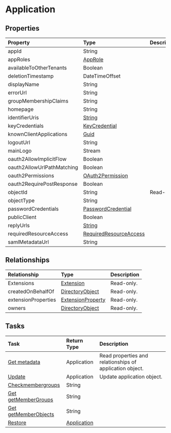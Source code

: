 # Application



## Properties
| Property	   | Type	|Description|
|:---------------|:--------|:----------|
|appId|String||
|appRoles|[AppRole](approle.md)||
|availableToOtherTenants|Boolean||
|deletionTimestamp|DateTimeOffset||
|displayName|String||
|errorUrl|String||
|groupMembershipClaims|String||
|homepage|String||
|identifierUris|[String](string.md)||
|keyCredentials|[KeyCredential](keycredential.md)||
|knownClientApplications|[Guid](guid.md)||
|logoutUrl|String||
|mainLogo|Stream||
|oauth2AllowImplicitFlow|Boolean||
|oauth2AllowUrlPathMatching|Boolean||
|oauth2Permissions|[OAuth2Permission](oauth2permission.md)||
|oauth2RequirePostResponse|Boolean||
|objectId|String| Read-only.|
|objectType|String||
|passwordCredentials|[PasswordCredential](passwordcredential.md)||
|publicClient|Boolean||
|replyUrls|[String](string.md)||
|requiredResourceAccess|[RequiredResourceAccess](requiredresourceaccess.md)||
|samlMetadataUrl|String||

## Relationships
| Relationship | Type	|Description|
|:---------------|:--------|:----------|
|Extensions|[Extension](extension.md)| Read-only.|
|createdOnBehalfOf|[DirectoryObject](directoryobject.md)| Read-only.|
|extensionProperties|[ExtensionProperty](extensionproperty.md)| Read-only.|
|owners|[DirectoryObject](directoryobject.md)| Read-only.|

## Tasks

| Task		   | Return Type	|Description|
|:---------------|:--------|:----------|
|[Get metadata](../api/application_get.md) | Application |Read properties and relationships of application object.|
|[Update](../api/application_update.md) | Application	|Update application object. |
|[Checkmembergroups](../api/application_checkmembergroups.md)|String||
|[Get getMemberGroups](../api/application_getmembergroups.md)|String||
|[Get getMemberObjects](../api/application_getmemberobjects.md)|String||
|[Restore](../api/application_restore.md)|[Application](application.md)||
